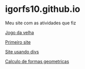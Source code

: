 # igorfs10.github.io
Meu site com as atividades que fiz

[Jogo da velha](https://igorfs10.github.io/jogodavelha)

[Primeiro site](https://igorfs10.github.io/Meu%20site/)

[Site usando divs](https://igorfs10.github.io/div/)

[Calculo de formas geometricas](https://igorfs10.github.io/formas/formasigor.html)
